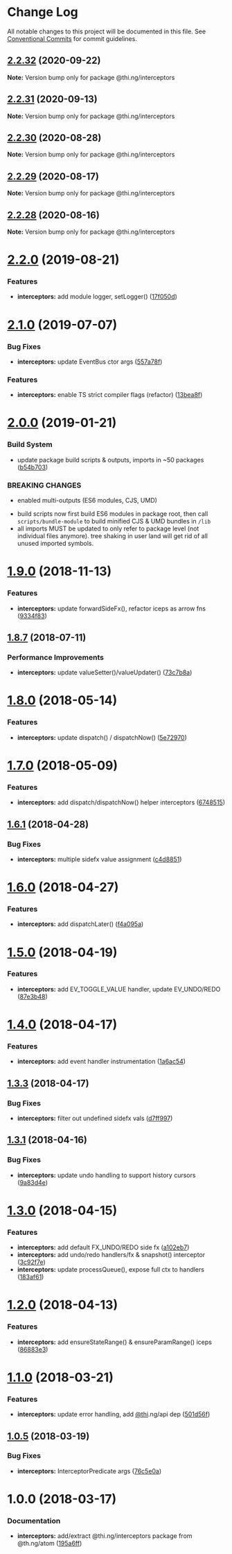 # Change Log

All notable changes to this project will be documented in this file.
See [Conventional Commits](https://conventionalcommits.org) for commit guidelines.

## [2.2.32](https://github.com/thi-ng/umbrella/compare/@thi.ng/interceptors@2.2.31...@thi.ng/interceptors@2.2.32) (2020-09-22)

**Note:** Version bump only for package @thi.ng/interceptors





## [2.2.31](https://github.com/thi-ng/umbrella/compare/@thi.ng/interceptors@2.2.30...@thi.ng/interceptors@2.2.31) (2020-09-13)

**Note:** Version bump only for package @thi.ng/interceptors





## [2.2.30](https://github.com/thi-ng/umbrella/compare/@thi.ng/interceptors@2.2.29...@thi.ng/interceptors@2.2.30) (2020-08-28)

**Note:** Version bump only for package @thi.ng/interceptors





## [2.2.29](https://github.com/thi-ng/umbrella/compare/@thi.ng/interceptors@2.2.28...@thi.ng/interceptors@2.2.29) (2020-08-17)

**Note:** Version bump only for package @thi.ng/interceptors





## [2.2.28](https://github.com/thi-ng/umbrella/compare/@thi.ng/interceptors@2.2.27...@thi.ng/interceptors@2.2.28) (2020-08-16)

**Note:** Version bump only for package @thi.ng/interceptors





# [2.2.0](https://github.com/thi-ng/umbrella/compare/@thi.ng/interceptors@2.1.3...@thi.ng/interceptors@2.2.0) (2019-08-21)

### Features

* **interceptors:** add module logger, setLogger() ([17f050d](https://github.com/thi-ng/umbrella/commit/17f050d))

# [2.1.0](https://github.com/thi-ng/umbrella/compare/@thi.ng/interceptors@2.0.12...@thi.ng/interceptors@2.1.0) (2019-07-07)

### Bug Fixes

* **interceptors:** update EventBus ctor args ([557a78f](https://github.com/thi-ng/umbrella/commit/557a78f))

### Features

* **interceptors:** enable TS strict compiler flags (refactor) ([13bea8f](https://github.com/thi-ng/umbrella/commit/13bea8f))

# [2.0.0](https://github.com/thi-ng/umbrella/compare/@thi.ng/interceptors@1.9.2...@thi.ng/interceptors@2.0.0) (2019-01-21)

### Build System

* update package build scripts & outputs, imports in ~50 packages ([b54b703](https://github.com/thi-ng/umbrella/commit/b54b703))

### BREAKING CHANGES

* enabled multi-outputs (ES6 modules, CJS, UMD)

- build scripts now first build ES6 modules in package root, then call
  `scripts/bundle-module` to build minified CJS & UMD bundles in `/lib`
- all imports MUST be updated to only refer to package level
  (not individual files anymore). tree shaking in user land will get rid of
  all unused imported symbols.

# [1.9.0](https://github.com/thi-ng/umbrella/compare/@thi.ng/interceptors@1.8.17...@thi.ng/interceptors@1.9.0) (2018-11-13)

### Features

* **interceptors:** update forwardSideFx(), refactor iceps as arrow fns ([9334f83](https://github.com/thi-ng/umbrella/commit/9334f83))

<a name="1.8.7"></a>
## [1.8.7](https://github.com/thi-ng/umbrella/compare/@thi.ng/interceptors@1.8.6...@thi.ng/interceptors@1.8.7) (2018-07-11)

### Performance Improvements

* **interceptors:** update valueSetter()/valueUpdater() ([73c7b8a](https://github.com/thi-ng/umbrella/commit/73c7b8a))

<a name="1.8.0"></a>
# [1.8.0](https://github.com/thi-ng/umbrella/compare/@thi.ng/interceptors@1.7.4...@thi.ng/interceptors@1.8.0) (2018-05-14)

### Features

* **interceptors:** update dispatch() / dispatchNow() ([5e72970](https://github.com/thi-ng/umbrella/commit/5e72970))

<a name="1.7.0"></a>
# [1.7.0](https://github.com/thi-ng/umbrella/compare/@thi.ng/interceptors@1.6.2...@thi.ng/interceptors@1.7.0) (2018-05-09)

### Features

* **interceptors:** add dispatch/dispatchNow() helper interceptors ([6748515](https://github.com/thi-ng/umbrella/commit/6748515))

<a name="1.6.1"></a>
## [1.6.1](https://github.com/thi-ng/umbrella/compare/@thi.ng/interceptors@1.6.0...@thi.ng/interceptors@1.6.1) (2018-04-28)

### Bug Fixes

* **interceptors:** multiple sidefx value assignment ([c4d8851](https://github.com/thi-ng/umbrella/commit/c4d8851))

<a name="1.6.0"></a>
# [1.6.0](https://github.com/thi-ng/umbrella/compare/@thi.ng/interceptors@1.5.3...@thi.ng/interceptors@1.6.0) (2018-04-27)

### Features

* **interceptors:** add dispatchLater() ([f4a095a](https://github.com/thi-ng/umbrella/commit/f4a095a))

<a name="1.5.0"></a>
# [1.5.0](https://github.com/thi-ng/umbrella/compare/@thi.ng/interceptors@1.4.1...@thi.ng/interceptors@1.5.0) (2018-04-19)

### Features

* **interceptors:** add EV_TOGGLE_VALUE handler, update EV_UNDO/REDO ([87e3b48](https://github.com/thi-ng/umbrella/commit/87e3b48))

<a name="1.4.0"></a>
# [1.4.0](https://github.com/thi-ng/umbrella/compare/@thi.ng/interceptors@1.3.3...@thi.ng/interceptors@1.4.0) (2018-04-17)

### Features

* **interceptors:** add event handler instrumentation ([1a6ac54](https://github.com/thi-ng/umbrella/commit/1a6ac54))

<a name="1.3.3"></a>
## [1.3.3](https://github.com/thi-ng/umbrella/compare/@thi.ng/interceptors@1.3.2...@thi.ng/interceptors@1.3.3) (2018-04-17)

### Bug Fixes

* **interceptors:** filter out undefined sidefx vals ([d7ff997](https://github.com/thi-ng/umbrella/commit/d7ff997))

<a name="1.3.1"></a>
## [1.3.1](https://github.com/thi-ng/umbrella/compare/@thi.ng/interceptors@1.3.0...@thi.ng/interceptors@1.3.1) (2018-04-16)

### Bug Fixes

* **interceptors:** update undo handling to support history cursors ([9a83d4e](https://github.com/thi-ng/umbrella/commit/9a83d4e))

<a name="1.3.0"></a>
# [1.3.0](https://github.com/thi-ng/umbrella/compare/@thi.ng/interceptors@1.2.0...@thi.ng/interceptors@1.3.0) (2018-04-15)

### Features

* **interceptors:** add default FX_UNDO/REDO side fx ([a102eb7](https://github.com/thi-ng/umbrella/commit/a102eb7))
* **interceptors:** add undo/redo handlers/fx & snapshot() interceptor ([3c92f7e](https://github.com/thi-ng/umbrella/commit/3c92f7e))
* **interceptors:** update processQueue(), expose full ctx to handlers ([183af61](https://github.com/thi-ng/umbrella/commit/183af61))

<a name="1.2.0"></a>
# [1.2.0](https://github.com/thi-ng/umbrella/compare/@thi.ng/interceptors@1.1.5...@thi.ng/interceptors@1.2.0) (2018-04-13)

### Features

* **interceptors:** add ensureStateRange() & ensureParamRange() iceps ([86883e3](https://github.com/thi-ng/umbrella/commit/86883e3))

<a name="1.1.0"></a>
# [1.1.0](https://github.com/thi-ng/umbrella/compare/@thi.ng/interceptors@1.0.5...@thi.ng/interceptors@1.1.0) (2018-03-21)

### Features

* **interceptors:** update error handling, add [@thi](https://github.com/thi).ng/api dep ([501d56f](https://github.com/thi-ng/umbrella/commit/501d56f))

<a name="1.0.5"></a>
## [1.0.5](https://github.com/thi-ng/umbrella/compare/@thi.ng/interceptors@1.0.4...@thi.ng/interceptors@1.0.5) (2018-03-19)

### Bug Fixes

* **interceptors:** InterceptorPredicate args ([76c5e0a](https://github.com/thi-ng/umbrella/commit/76c5e0a))

<a name="1.0.0"></a>
# 1.0.0 (2018-03-17)

### Documentation

* **interceptors:** add/extract @thi.ng/interceptors package from @th.ng/atom ([195a6ff](https://github.com/thi-ng/umbrella/commit/195a6ff))
